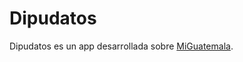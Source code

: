 # Dipudatos

Dipudatos es un app desarrollada sobre [MiGuatemala](https://github.com/RedCiudadana/Miguatemala).
